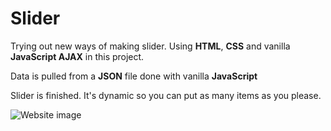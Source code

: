 # Slider

Trying out new ways of making slider.
Using **HTML**, **CSS** and vanilla **JavaScript AJAX** in this project.

Data is pulled from a **JSON** file done with vanilla **JavaScript**

Slider is finished. It's dynamic so you can put as many items as you please.

![Website image](https://i.ibb.co/wpB0kTR/screencapture-127-0-0-1-3000-2019-12-13-14-49-33.png)

